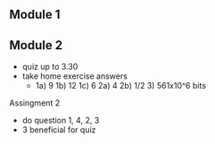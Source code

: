 ## Module 1
## Module 2
- quiz up to 3.30
- take home exercise answers
	- 1a) 9 1b) 12 1c) 6 2a) 4 2b) 1/2 3) 561x10^6 bits

Assingment 2
- do question 1, 4, 2, 3
- 3 beneficial for quiz